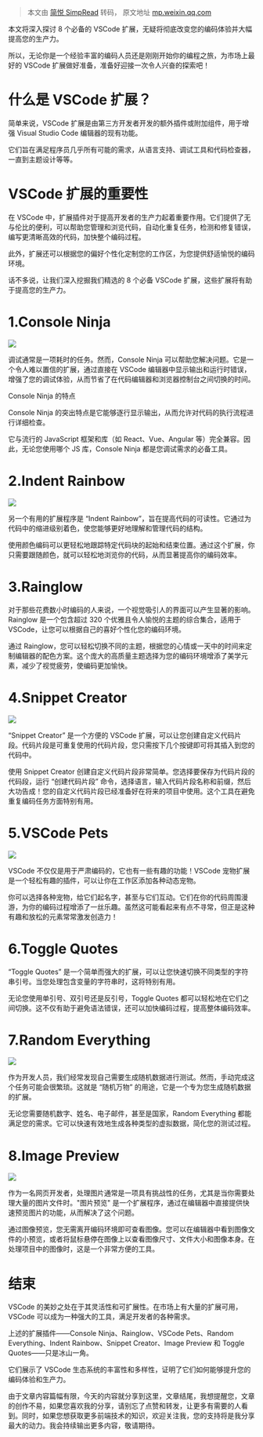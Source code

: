 > 本文由 [简悦 SimpRead](http://ksria.com/simpread/) 转码， 原文地址 [mp.weixin.qq.com](https://mp.weixin.qq.com/s/FM3EeOheRFjVX74Kr076iw)

本文将深入探讨 8 个必备的 VSCode 扩展，无疑将彻底改变您的编码体验并大幅提高您的生产力。

所以，无论你是一个经验丰富的编码人员还是刚刚开始你的编程之旅，为市场上最好的 VSCode 扩展做好准备，准备好迎接一次令人兴奋的探索吧！

什么是 VSCode 扩展？
==============

简单来说，VSCode 扩展是由第三方开发者开发的额外插件或附加组件，用于增强 Visual Studio Code 编辑器的现有功能。

它们旨在满足程序员几乎所有可能的需求，从语言支持、调试工具和代码检查器，一直到主题设计等等。

VSCode 扩展的重要性
=============

在 VSCode 中，扩展插件对于提高开发者的生产力起着重要作用。它们提供了无与伦比的便利，可以帮助您管理和浏览代码，自动化重复任务，检测和修复错误，编写更清晰高效的代码，加快整个编码过程。

此外，扩展还可以根据您的偏好个性化定制您的工作区，为您提供舒适愉悦的编码环境。

话不多说，让我们深入挖掘我们精选的 8 个必备 VSCode 扩展，这些扩展将有助于提高您的生产力。

1.Console Ninja
===============

![](https://mmbiz.qpic.cn/sz_mmbiz_jpg/KEXUm19zKo5hBCd4UYReSBxyuEzic8zHYHXpuW09Ty8S1GE57Lw9IDsy9gZSADoNJvyUHxYdHbef3RVp1oqMZ6g/640?wx_fmt=other)

调试通常是一项耗时的任务。然而，Console Ninja 可以帮助您解决问题。它是一个令人难以置信的扩展，通过直接在 VSCode 编辑器中显示输出和运行时错误，增强了您的调试体验，从而节省了在代码编辑器和浏览器控制台之间切换的时间。

Console Ninja 的特点

Console Ninja 的突出特点是它能够逐行显示输出，从而允许对代码的执行流程进行详细检查。

它与流行的 JavaScript 框架和库（如 React、Vue、Angular 等）完全兼容。因此，无论您使用哪个 JS 库，Console Ninja 都是您调试需求的必备工具。

2.Indent Rainbow
================

![](https://mmbiz.qpic.cn/sz_mmbiz_jpg/KEXUm19zKo5hBCd4UYReSBxyuEzic8zHYMzZFZ9CL0K6AqOdUmrNPaX9WgrvSJWq39Wpp77W05fnvicDPJcu1zRg/640?wx_fmt=other)

另一个有用的扩展程序是 “Indent Rainbow”，旨在提高代码的可读性。它通过为代码中的缩进级别着色，使您能够更好地理解和管理代码的结构。

使用颜色编码可以更轻松地跟踪特定代码块的起始和结束位置。通过这个扩展，你只需要跟随颜色，就可以轻松地浏览你的代码，从而显著提高你的编码效率。

3.Rainglow
==========

对于那些花费数小时编码的人来说，一个视觉吸引人的界面可以产生显著的影响。Rainglow 是一个包含超过 320 个优雅且令人愉悦的主题的综合集合，适用于 VSCode，让您可以根据自己的喜好个性化您的编码环境。

通过 Rainglow，您可以轻松切换不同的主题，根据您的心情或一天中的时间来定制编辑器的配色方案。这个庞大的高质量主题选择为您的编码环境增添了美学元素，减少了视觉疲劳，使编码更加愉快。

4.Snippet Creator
=================

![](https://mmbiz.qpic.cn/sz_mmbiz_jpg/KEXUm19zKo5hBCd4UYReSBxyuEzic8zHYeqWdxorlXibqrBHYndzl8cPQTGOn4lnraxn9GqtxiaZd1HUFkExZOBzg/640?wx_fmt=other)

“Snippet Creator” 是一个方便的 VSCode 扩展，可以让您创建自定义代码片段。代码片段是可重复使用的代码片段，您只需按下几个按键即可将其插入到您的代码中。

使用 Snippet Creator 创建自定义代码片段非常简单。您选择要保存为代码片段的代码段，运行 “创建代码片段” 命令，选择语言，输入代码片段名称和前缀，然后大功告成！您的自定义代码片段已经准备好在将来的项目中使用。这个工具在避免重复编码任务方面特别有用。

5.VSCode Pets
=============

![](https://mmbiz.qpic.cn/sz_mmbiz_jpg/KEXUm19zKo5hBCd4UYReSBxyuEzic8zHYR9JX9VUzy7ibw0STETjYswhmrWUkh2n4qBsRYE95Myib0DB5qaSCe8Mw/640?wx_fmt=other)

VSCode 不仅仅是用于严肃编码的，它也有一些有趣的功能！VSCode 宠物扩展是一个轻松有趣的插件，可以让你在工作区添加各种动态宠物。  

你可以选择各种宠物，给它们起名字，甚至与它们互动。它们在你的代码周围漫游，为你的编码过程增添了一丝乐趣。虽然这可能看起来有点不寻常，但正是这种有趣和放松的元素常常激发创造力！

6.Toggle Quotes
===============

“Toggle Quotes” 是一个简单而强大的扩展，可以让您快速切换不同类型的字符串引号。当您处理包含变量的字符串时，这将特别有用。

无论您使用单引号、双引号还是反引号，Toggle Quotes 都可以轻松地在它们之间切换。这不仅有助于避免语法错误，还可以加快编码过程，提高整体编码效率。

7.Random Everything
===================

![](https://mmbiz.qpic.cn/sz_mmbiz_jpg/KEXUm19zKo5hBCd4UYReSBxyuEzic8zHYOjB0eD4NPDWD76IywkLcEQX0lGiaGL7dKjaQVa1vztE2F4QoVyE7HWg/640?wx_fmt=other)

作为开发人员，我们经常发现自己需要生成随机数据进行测试。然而，手动完成这个任务可能会很繁琐。这就是 “随机万物” 的用途，它是一个专为您生成随机数据的扩展。  

无论您需要随机数字、姓名、电子邮件，甚至是国家，Random Everything 都能满足您的需求。它可以快速有效地生成各种类型的虚拟数据，简化您的测试过程。

8.Image Preview
===============

![](https://mmbiz.qpic.cn/sz_mmbiz_jpg/KEXUm19zKo5hBCd4UYReSBxyuEzic8zHY6UYL62iaId4IYYJnzdI4bgvibXGiaeLOdKSNd24zdVkO3NUgrvPj1tVow/640?wx_fmt=other)

作为一名网页开发者，处理图片通常是一项具有挑战性的任务，尤其是当你需要处理大量的图片文件时。"图片预览" 是一个扩展程序，通过在编辑器中直接提供快速预览图片的功能，从而解决了这个问题。

通过图像预览，您无需离开编码环境即可查看图像。您可以在编辑器中看到图像文件的小预览，或者将鼠标悬停在图像上以查看图像尺寸、文件大小和图像本身。在处理项目中的图像时，这是一个非常方便的工具。

结束
==

VSCode 的美妙之处在于其灵活性和可扩展性。在市场上有大量的扩展可用，VSCode 可以成为一种强大的工具，满足开发者的各种需求。

上述的扩展插件——Console Ninja、Rainglow、VSCode Pets、Random Everything、Indent Rainbow、Snippet Creator、Image Preview 和 Toggle Quotes——只是冰山一角。

它们展示了 VSCode 生态系统的丰富性和多样性，证明了它们如何能够提升您的编码体验和生产力。

由于文章内容篇幅有限，今天的内容就分享到这里，文章结尾，我想提醒您，文章的创作不易，如果您喜欢我的分享，请别忘了点赞和转发，让更多有需要的人看到。同时，如果您想获取更多前端技术的知识，欢迎关注我，您的支持将是我分享最大的动力。我会持续输出更多内容，敬请期待。